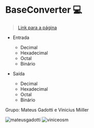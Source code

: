 # BaseConverter :computer:
> [Link para a página](https://viniceosm.github.io/BaseConverter/)


- Entrada
  - Decimal
  - Hexadecimal
  - Octal
  - Binário
  
- Saída
  - Decimal
  - Hexadecimal
  - Octal
  - Binário

Grupo: Mateus Gadotti e Vinicius Miiller

![mateusgadotti](https://avatars3.githubusercontent.com/u/20805113?s=44)
![viniceosm](https://avatars3.githubusercontent.com/u/16159493?s=44)

